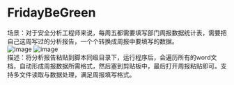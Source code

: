 # FridayBeGreen
场景：对于安全分析工程师来说，每周五都需要填写部门周报数据统计表，需要把自己这周写过的分析报告，一个个转换成周报中要填写的数据。</br>
![image](https://user-images.githubusercontent.com/53027649/122345680-b3891f80-cf7a-11eb-9ca1-bf0e3ec3a096.png)
![image](https://user-images.githubusercontent.com/53027649/122346051-209cb500-cf7b-11eb-9d2a-f84a2fdb17fb.png)
</br>
描述：将分析报告粘贴到脚本同级目录下，运行程序后，会遍历所有的word文档，自动形成周报数据所需格式，然后塞到剪贴板中，最后打开周报粘贴即可。支持多文件读取与数据处理，满足周报填写格式。
